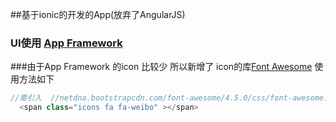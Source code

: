 ##基于ionic的开发的App(放弃了AngularJS)
### UI使用 [App Framework](http://app-framework-software.intel.com/index.php)
###由于App Framework 的icon 比较少 所以新增了 icon的库[Font Awesome](http://fontawesome.dashgame.com/)
使用方法如下
```js
//需引入  //netdna.bootstrapcdn.com/font-awesome/4.5.0/css/font-awesome.min.css
  <span class="icons fa fa-weibo" ></span>
```
